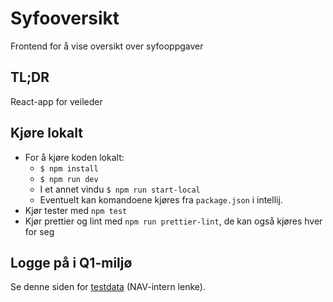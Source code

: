 # Syfooversikt
Frontend for å vise oversikt over syfooppgaver

## TL;DR
React-app for veileder 

## Kjøre lokalt
* For å kjøre koden lokalt: 
    - `$ npm install`
    - `$ npm run dev`
    - I et annet vindu `$ npm run start-local`
    - Eventuelt kan komandoene kjøres fra `package.json` i intellij.
* Kjør tester med `npm test`
* Kjør prettier og lint med `npm run prettier-lint`, de kan også kjøres hver for seg

## Logge på i Q1-miljø
Se denne siden for [testdata](https://confluence.adeo.no/pages/viewpage.action?pageId=228580060) (NAV-intern lenke).
